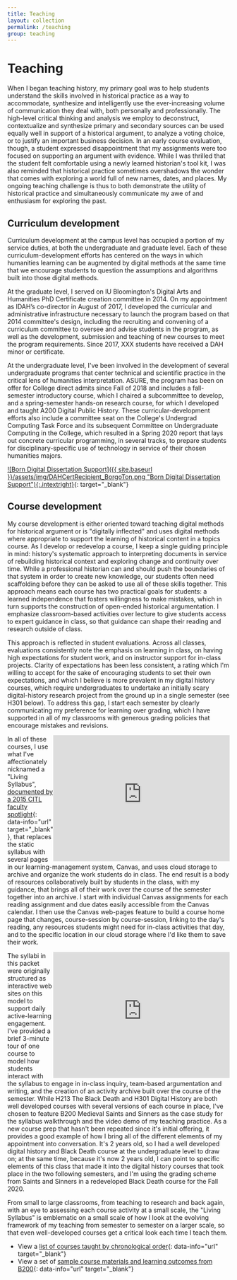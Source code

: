 ```yaml
---
title: Teaching
layout: collection
permalink: /teaching
group: teaching
---
```


# Teaching

When I began teaching history, my primary goal was to help students understand the skills involved in historical practice as a way to accommodate, synthesize and intelligently use the ever-increasing volume of communication they deal with, both personally and professionally. The high-level critical thinking and analysis we employ to deconstruct, contextualize and synthesize primary and secondary sources can be used equally well in support of a historical argument, to analyze a voting choice, or to justify an important business decision. In an early course evaluation, though, a student expressed disappointment that my assignments were too focused on supporting an argument with evidence. While I was thrilled that the student felt comfortable using a newly learned historian's tool kit, I was also reminded that historical practice sometimes overshadows the wonder that comes with exploring a world full of new names, dates, and places. My ongoing teaching challenge is thus to both demonstrate the utility of historical practice and simultaneously communicate my awe of and enthusiasm for exploring the past.

## Curriculum development

Curriculum development at the campus level has occupied a portion of my service duties, at both the undergraduate and graduate level. Each of these curriculum-development efforts has centered on the ways in which humanities learning can be augmented by digital methods at the same time that we encourage students to question the assumptions and algorithms built into those digital methods.

At the graduate level, I served on IU Bloomington's Digital Arts and Humanities PhD Certificate creation committee in 2014. On my appointment as IDAH’s co-director in August of 2017, I developed the curricular and administrative infrastructure necessary to launch the program based on that 2014 committee's design, including the recruiting and convening of a curriculum committee to oversee and advise students in the program, as well as the development, submission and teaching of new courses to meet the program requirements. Since 2017, XXX students have received a DAH minor or certificate.

At the undergraduate level, I've been involved in the development of several undergraduate programs that center technical and scientific practice in the critical lens of humanities interpretation. ASURE, the program has been on offer for College direct admits since Fall of 2018 and includes a fall-semester introductory course, which I chaired a subcommittee to develop, and a spring-semester hands-on research course, for which I developed and taught A200 Digital Public History. These curricular-development efforts also include a committee seat on the College's Undergrad Computing Task Force and its subsequent Committee on Undergraduate Computing in the College, which resulted in a Spring 2020 report that lays out concrete curricular programming, in several tracks, to prepare students for disciplinary-specific use of technology in service of their chosen humanities majors. 

[![Born Digital Dissertation Support]({{ site.baseurl }}/assets/img/DAHCertRecipient_BorgoTon.png "Born Digital Dissertation Support"){:.intextright}](https://twitter.com/IUBHistory/status/1192801229941936128){: target="_blank"}

## Course development

My course development is either oriented toward teaching digital methods for historical argument or is "digitally inflected" and uses digital methods where appropriate to support the learning of historical content in a topics course. As I develop or redevelop a course, I keep a single guiding principle in mind: history's systematic approach to interpreting documents in service of rebuilding historical context and exploring change and continuity over time. While a professional historian can and should push the boundaries of that system in order to create new knowledge, our students often need scaffolding before they can be asked to use all of these skills together. This approach means each course has two practical goals for students: a learned independence that fosters willingness to make mistakes, which in turn supports the construction of open-ended historical argumentation. I emphasize classroom-based activities over lecture to give students access to expert guidance in class, so that guidance can shape their reading and research outside of class.

This approach is reflected in student evaluations. Across all classes, evaluations consistently note the emphasis on learning in class, on having high expectations for student work, and on instructor support for in-class projects. Clarity of expectations has been less consistent, a rating which I'm willing to accept for the sake of encouraging students to set their own expectations, and which I believe is more prevalent in my digital history courses, which require undergraduates to undertake an initially scary digital-history research project from the ground up in a single semester (see H301 below). To address this gap, I start each semester by clearly communicating my preference for learning over grading, which I have supported in all of my classrooms with generous grading policies that encourage mistakes and revisions.

<iframe id="kaltura_player" src="https://cdnapisec.kaltura.com/p/1751071/sp/175107100/embedIframeJs/uiconf_id/26683571/partner_id/1751071?iframeembed=true&playerId=kaltura_player&entry_id=1_h59vdccx&flashvars[streamerType]=auto&amp;flashvars[localizationCode]=en&amp;flashvars[leadWithHTML5]=true&amp;flashvars[sideBarContainer.plugin]=true&amp;flashvars[sideBarContainer.position]=left&amp;flashvars[sideBarContainer.clickToClose]=true&amp;flashvars[chapters.plugin]=true&amp;flashvars[chapters.layout]=vertical&amp;flashvars[chapters.thumbnailRotator]=false&amp;flashvars[streamSelector.plugin]=true&amp;flashvars[EmbedPlayer.SpinnerTarget]=videoHolder&amp;flashvars[dualScreen.plugin]=true&amp;flashvars[Kaltura.addCrossoriginToIframe]=true&amp;&wid=1_cslshiil" width="400" height="285" allowfullscreen webkitallowfullscreen mozAllowFullScreen allow="autoplay *; fullscreen *; encrypted-media *" sandbox="allow-forms allow-same-origin allow-scripts allow-top-navigation allow-pointer-lock allow-popups allow-modals allow-orientation-lock allow-popups-to-escape-sandbox allow-presentation allow-top-navigation-by-user-activation" frameborder="0" title="Kaltura Player" style="float:right;"></iframe>

In all of these courses, I use what I've affectionately nicknamed a "Living Syllabus", [documented by a 2015 CITL faculty spotlight](https://citl.indiana.edu/teaching-resources/faculty-spotlights/kalani-craig.html){: data-info="url" target="_blank"}, that replaces the static syllabus with several pages in our learning-management system, Canvas, and uses cloud storage to archive and organize the work students do in class. The end result is a body of resources collaboratively built by students in the class, with my guidance, that brings all of their work over the course of the semester together into an archive. I start with individual Canvas assignments for each reading assignment and due dates easily accessible from the Canvas calendar. I then use the Canvas web-pages feature to build a course home page that changes, course-session by course-session, linking to the day's reading, any resources students might need for in-class activities that day, and to the specific location in our cloud storage where I'd like them to save their work. 

<iframe id="kaltura_player" src="https://cdnapisec.kaltura.com/p/1751071/sp/175107100/embedIframeJs/uiconf_id/26683571/partner_id/1751071?iframeembed=true&playerId=kaltura_player&entry_id=1_3wjv5tys&flashvars[streamerType]=auto&amp;flashvars[localizationCode]=en&amp;flashvars[leadWithHTML5]=true&amp;flashvars[sideBarContainer.plugin]=true&amp;flashvars[sideBarContainer.position]=left&amp;flashvars[sideBarContainer.clickToClose]=true&amp;flashvars[chapters.plugin]=true&amp;flashvars[chapters.layout]=vertical&amp;flashvars[chapters.thumbnailRotator]=false&amp;flashvars[streamSelector.plugin]=true&amp;flashvars[EmbedPlayer.SpinnerTarget]=videoHolder&amp;flashvars[dualScreen.plugin]=true&amp;flashvars[Kaltura.addCrossoriginToIframe]=true&amp;&wid=1_28rnmg9v" width="400" height="285" allowfullscreen webkitallowfullscreen mozAllowFullScreen allow="autoplay *; fullscreen *; encrypted-media *" sandbox="allow-forms allow-same-origin allow-scripts allow-top-navigation allow-pointer-lock allow-popups allow-modals allow-orientation-lock allow-popups-to-escape-sandbox allow-presentation allow-top-navigation-by-user-activation" frameborder="0" title="Kaltura Player" style="float:right;"></iframe>

The syllabi in this packet were originally structured as interactive web sites on this model to support daily active-learning engagement. I've provided a brief 3-minute tour of one course to model how students interact with the syllabus to engage in in-class inquiry, team-based argumentation and writing, and the creation of an activity archive built over the course of the semester. While H213 The Black Death and H301 Digital History are both well developed courses with several versions of each course in place, I've chosen to feature B200 Medieval Saints and Sinners as the case study for the syllabus walkthrough and the video demo of my teaching practice. As a new course prep that hasn't been repeated since it's initial offering, it provides a good example of how I bring all of the different elements of my appointment into conversation. It's 2 years old, so I had a well developed digital history and Black Death course at the undergraduate level to draw on; at the same time, because it's now 2 years old, I can point to specific elements of this class that made it into the digital history courses that took place in the two following semesters, and I'm using the grading scheme from Saints and Sinners in a redeveloped Black Death course for the Fall 2020.

From small to large classrooms, from teaching to research and back again, with an eye to assessing each course activity at a small scale, the "Living Syllabus" is emblematic on a small scale of how I look at the evolving framework of my teaching from semester to semester on a larger scale, so that even well-developed courses get a critical look each time I teach them.

- View a [list of courses taught by chronological order](courselist){: data-info="url" target="_blank"}
- View a set of [sample course materials and learning outcomes from B200](samplecoursematerials){: data-info="url" target="_blank"}